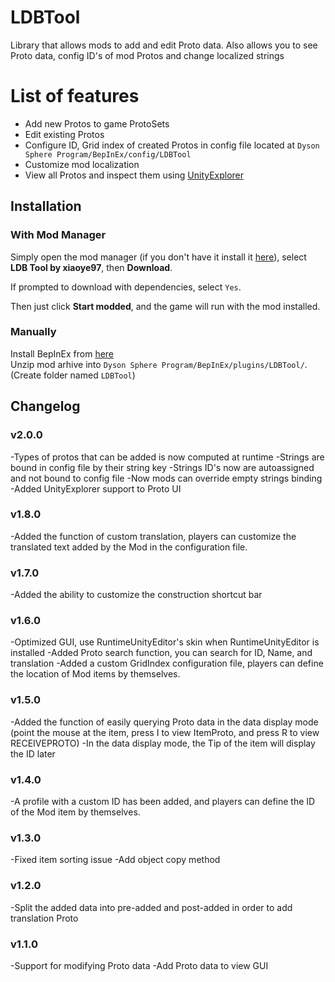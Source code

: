 # LDBTool

Library that allows mods to add and edit Proto data. Also allows you to see Proto data, config ID's of mod Protos and change localized strings

# List of features
- Add new Protos to game ProtoSets
- Edit existing Protos
- Configure ID, Grid index of created Protos in config file located at `Dyson Sphere Program/BepInEx/config/LDBTool`
- Customize mod localization
- View all Protos and inspect them using [UnityExplorer](https://dsp.thunderstore.io/package/sinai-dev/UnityExplorer/)

## Installation
### With Mod Manager

Simply open the mod manager (if you don't have it install it [here](https://dsp.thunderstore.io/package/ebkr/r2modman/)), select **LDB Tool by xiaoye97**, then **Download**.

If prompted to download with dependencies, select `Yes`.

Then just click **Start modded**, and the game will run with the mod installed.

### Manually
Install BepInEx from [here](https://dsp.thunderstore.io/package/xiaoye97/BepInEx/)<br/>
Unzip mod arhive into `Dyson Sphere Program/BepInEx/plugins/LDBTool/`. (Create folder named `LDBTool`)<br/>


## Changelog
### v2.0.0
-Types of protos that can be added is now computed at runtime
-Strings are bound in config file by their string key
-Strings ID's now are autoassigned and not bound to config file
-Now mods can override empty strings binding
-Added UnityExplorer support to Proto UI

### v1.8.0
-Added the function of custom translation, players can customize the translated text added by the Mod in the configuration file.

### v1.7.0
-Added the ability to customize the construction shortcut bar

### v1.6.0
-Optimized GUI, use RuntimeUnityEditor's skin when RuntimeUnityEditor is installed
-Added Proto search function, you can search for ID, Name, and translation
-Added a custom GridIndex configuration file, players can define the location of Mod items by themselves.

### v1.5.0
-Added the function of easily querying Proto data in the data display mode (point the mouse at the item, press I to view ItemProto, and press R to view RECEIVEPROTO)
-In the data display mode, the Tip of the item will display the ID later

### v1.4.0
-A profile with a custom ID has been added, and players can define the ID of the Mod item by themselves.

### v1.3.0
-Fixed item sorting issue
-Add object copy method

### v1.2.0
-Split the added data into pre-added and post-added in order to add translation Proto

### v1.1.0
-Support for modifying Proto data
-Add Proto data to view GUI